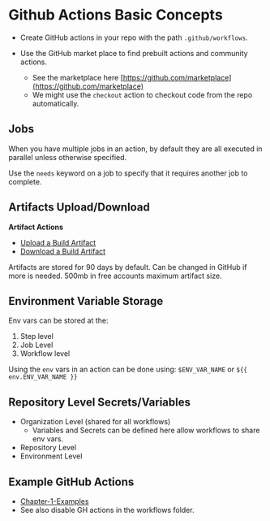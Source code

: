 # Github Actions Basic Concepts

- Create GitHub actions in your repo with the path `.github/workflows`. 

- Use the GitHub market place to find prebuilt actions and community actions. 
  - See the marketplace here [https://github.com/marketplace](https://github.com/marketplace)
  - We might use the `checkout` action to checkout code from the repo automatically. 
  

## Jobs 

When you have multiple jobs in an action, by default they are all executed in parallel unless otherwise specified. 

Use the `needs` keyword on a job to specify that it requires another job to complete. 

## Artifacts Upload/Download

**Artifact Actions**
- [Upload a Build Artifact](https://github.com/marketplace/actions/upload-a-build-artifact)
- [Download a Build Artifact](https://github.com/marketplace/actions/download-a-build-artifact)

Artifacts are stored for 90 days by default. Can be changed in GitHub if more is needed. 
500mb in free accounts maximum artifact size. 

## Environment Variable Storage 

Env vars can be stored at the: 
1. Step level 
2. Job Level 
3. Workflow level 

Using the `env` vars in an action can be done using: `$ENV_VAR_NAME` or `${{ env.ENV_VAR_NAME }}`

## Repository Level Secrets/Variables 

- Organization Level (shared for all workflows)
  - Variables and Secrets can be defined here allow workflows to share env vars. 
- Repository Level 
- Environment Level 


## Example GitHub Actions
-  [Chapter-1-Examples](../Chapter-1-Examples)
-  See also disable GH actions in the workflows folder.